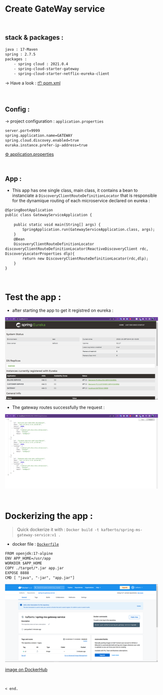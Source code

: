 # Create GateWay service

<br>

## stack & packages :

```
java : 17-Maven
spring : 2.7.5
packages : 
    - spring cloud : 2021.0.4
    - spring-cloud-starter-gateway
    - spring-cloud-starter-netflix-eureka-client
```
-> Have a look : [📦 pom.xml ](./pom.xml)

<br>

## Config :

-> project configuration : `application.properties`

```
server.port=9999
spring.application.name=GATEWAY
spring.cloud.discovey.enabled=true
euraka.instance.prefer-ip-address=true  

```
[⚙ application.properties ](./src/main/resources/application.properties)

<br>

## App :

* This app has one single class, main class, it contains a bean to instanciate a `DiscoveryClientRouteDefinitionLocator` that is responsible for the dynamique routing of each microservice declared on eureka :

```
@SpringBootApplication
public class GatewayServiceApplication {

	public static void main(String[] args) {
		SpringApplication.run(GatewayServiceApplication.class, args);
	}
	@Bean
	DiscoveryClientRouteDefinitionLocator discoveryClientRouteDefinitionLocator(ReactiveDiscoveryClient rdc, DiscoveryLocatorProperties dlp){
		return new DiscoveryClientRouteDefinitionLocator(rdc,dlp);
	}
}

```

<br>


# Test the app :

* after starting the app to get it registred on eureka :

<p align="center">
    <img src="./imgs/1.png">
</p>

* The gateway routes successfully the request :
<p align="center">
    <img src="./imgs/2.png">
</p>

<br>


# Dockerizing the app :

> Quick dockerize it with : `Docker build -t kafberto/spring-ms-gateway-service:v1 . `

* docker file : [`Dockerfile`](./Dockerfile)

```
FROM openjdk:17-alpine
ENV APP_HOME=/usr/app
WORKDIR $APP_HOME
COPY ./target/*.jar app.jar
EXPOSE 8888
CMD [ "java", "-jar", "app.jar"]

```


<p align="center">
    <img src="./imgs/3.png">
</p>

[image on DockerHub](https://hub.docker.com/repository/docker/kafberto/spring-ms-gateway-service)


<br>

```< end.```
